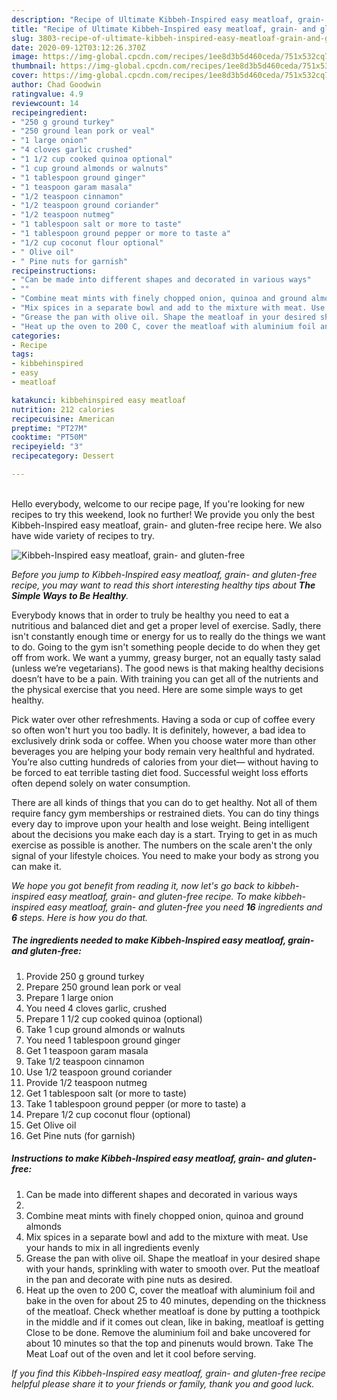 ```yaml
---
description: "Recipe of Ultimate Kibbeh-Inspired easy meatloaf, grain- and gluten-free"
title: "Recipe of Ultimate Kibbeh-Inspired easy meatloaf, grain- and gluten-free"
slug: 3803-recipe-of-ultimate-kibbeh-inspired-easy-meatloaf-grain-and-gluten-free
date: 2020-09-12T03:12:26.370Z
image: https://img-global.cpcdn.com/recipes/1ee8d3b5d460ceda/751x532cq70/kibbeh-inspired-easy-meatloaf-grain-and-gluten-free-recipe-main-photo.jpg
thumbnail: https://img-global.cpcdn.com/recipes/1ee8d3b5d460ceda/751x532cq70/kibbeh-inspired-easy-meatloaf-grain-and-gluten-free-recipe-main-photo.jpg
cover: https://img-global.cpcdn.com/recipes/1ee8d3b5d460ceda/751x532cq70/kibbeh-inspired-easy-meatloaf-grain-and-gluten-free-recipe-main-photo.jpg
author: Chad Goodwin
ratingvalue: 4.9
reviewcount: 14
recipeingredient:
- "250 g ground turkey"
- "250 ground lean pork or veal"
- "1 large onion"
- "4 cloves garlic crushed"
- "1 1/2 cup cooked quinoa optional"
- "1 cup ground almonds or walnuts"
- "1 tablespoon ground ginger"
- "1 teaspoon garam masala"
- "1/2 teaspoon cinnamon"
- "1/2 teaspoon ground coriander"
- "1/2 teaspoon nutmeg"
- "1 tablespoon salt or more to taste"
- "1 tablespoon ground pepper or more to taste a"
- "1/2 cup coconut flour optional"
- " Olive oil"
- " Pine nuts for garnish"
recipeinstructions:
- "Can be made into different shapes and decorated in various ways"
- ""
- "Combine meat mints with finely chopped onion, quinoa and ground almonds"
- "Mix spices in a separate bowl and add to the mixture with meat. Use your hands to mix in all ingredients evenly"
- "Grease the pan with olive oil. Shape the meatloaf in your desired shape with your hands, sprinkling with water to smooth over. Put the meatloaf in the pan and decorate with pine nuts as desired."
- "Heat up the oven to 200 C, cover the meatloaf with aluminium foil and bake in the oven for about 25 to 40 minutes, depending on the thickness of the meatloaf. Check whether meatloaf is done by putting a toothpick in the middle and if it comes out clean, like in baking, meatloaf is getting Close to be done. Remove the aluminium foil and bake uncovered for about 10 minutes so that the top and pinenuts would brown. Take The Meat Loaf out of the oven and let it cool before serving."
categories:
- Recipe
tags:
- kibbehinspired
- easy
- meatloaf

katakunci: kibbehinspired easy meatloaf 
nutrition: 212 calories
recipecuisine: American
preptime: "PT27M"
cooktime: "PT50M"
recipeyield: "3"
recipecategory: Dessert

---
```

<br>
Hello everybody, welcome to our recipe page, If you're looking for new recipes to try this weekend, look no further! We provide you only the best Kibbeh-Inspired easy meatloaf, grain- and gluten-free recipe here. We also have wide variety of recipes to try.
<br>


![Kibbeh-Inspired easy meatloaf, grain- and gluten-free](https://img-global.cpcdn.com/recipes/1ee8d3b5d460ceda/751x532cq70/kibbeh-inspired-easy-meatloaf-grain-and-gluten-free-recipe-main-photo.jpg)

<i>Before you jump to Kibbeh-Inspired easy meatloaf, grain- and gluten-free recipe, you may want to read this short interesting healthy tips about <strong>The Simple Ways to Be Healthy</strong>.</i>

Everybody knows that in order to truly be healthy you need to eat a nutritious and balanced diet and get a proper level of exercise. Sadly, there isn't constantly enough time or energy for us to really do the things we want to do. Going to the gym isn't something people decide to do when they get off from work. We want a yummy, greasy burger, not an equally tasty salad (unless we’re vegetarians). The good news is that making healthy decisions doesn’t have to be a pain. With training you can get all of the nutrients and the physical exercise that you need. Here are some simple ways to get healthy.

Pick water over other refreshments. Having a soda or cup of coffee every so often won't hurt you too badly. It is definitely, however, a bad idea to exclusively drink soda or coffee. When you choose water more than other beverages you are helping your body remain very healthful and hydrated. You’re also cutting hundreds of calories from your diet— without having to be forced to eat terrible tasting diet food. Successful weight loss efforts often depend solely on water consumption.

There are all kinds of things that you can do to get healthy. Not all of them require fancy gym memberships or restrained diets. You can do tiny things every day to improve upon your health and lose weight. Being intelligent about the decisions you make each day is a start. Trying to get in as much exercise as possible is another. The numbers on the scale aren't the only signal of your lifestyle choices. You need to make your body as strong you can make it. 


<i>We hope you got benefit from reading it, now let's go back to kibbeh-inspired easy meatloaf, grain- and gluten-free recipe. To make kibbeh-inspired easy meatloaf, grain- and gluten-free you need <strong>16</strong> ingredients and <strong>6</strong> steps. Here is how you do that.
</i>

##### The ingredients needed to make Kibbeh-Inspired easy meatloaf, grain- and gluten-free:

1. Provide 250 g ground turkey
1. Prepare 250 ground lean pork or veal
1. Prepare 1 large onion
1. You need 4 cloves garlic, crushed
1. Prepare 1 1/2 cup cooked quinoa (optional)
1. Take 1 cup ground almonds or walnuts
1. You need 1 tablespoon ground ginger
1. Get 1 teaspoon garam masala
1. Take 1/2 teaspoon cinnamon
1. Use 1/2 teaspoon ground coriander
1. Provide 1/2 teaspoon nutmeg
1. Get 1 tablespoon salt (or more to taste)
1. Take 1 tablespoon ground pepper (or more to taste) a
1. Prepare 1/2 cup coconut flour (optional)
1. Get  Olive oil
1. Get  Pine nuts (for garnish)


##### Instructions to make Kibbeh-Inspired easy meatloaf, grain- and gluten-free:

1. Can be made into different shapes and decorated in various ways
1. 
1. Combine meat mints with finely chopped onion, quinoa and ground almonds
1. Mix spices in a separate bowl and add to the mixture with meat. Use your hands to mix in all ingredients evenly
1. Grease the pan with olive oil. Shape the meatloaf in your desired shape with your hands, sprinkling with water to smooth over. Put the meatloaf in the pan and decorate with pine nuts as desired.
1. Heat up the oven to 200 C, cover the meatloaf with aluminium foil and bake in the oven for about 25 to 40 minutes, depending on the thickness of the meatloaf. Check whether meatloaf is done by putting a toothpick in the middle and if it comes out clean, like in baking, meatloaf is getting Close to be done. Remove the aluminium foil and bake uncovered for about 10 minutes so that the top and pinenuts would brown. Take The Meat Loaf out of the oven and let it cool before serving.


<i>If you find this Kibbeh-Inspired easy meatloaf, grain- and gluten-free recipe helpful please share it to your friends or family, thank you and good luck.</i>
